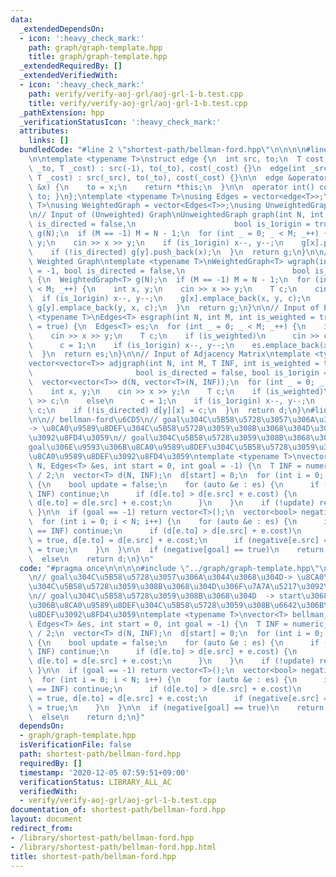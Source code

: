 ```yaml
---
data:
  _extendedDependsOn:
  - icon: ':heavy_check_mark:'
    path: graph/graph-template.hpp
    title: graph/graph-template.hpp
  _extendedRequiredBy: []
  _extendedVerifiedWith:
  - icon: ':heavy_check_mark:'
    path: verify/verify-aoj-grl/aoj-grl-1-b.test.cpp
    title: verify/verify-aoj-grl/aoj-grl-1-b.test.cpp
  _pathExtension: hpp
  _verificationStatusIcon: ':heavy_check_mark:'
  attributes:
    links: []
  bundledCode: "#line 2 \"shortest-path/bellman-ford.hpp\"\n\n\n\n#line 2 \"graph/graph-template.hpp\"\
    \n\ntemplate <typename T>\nstruct edge {\n  int src, to;\n  T cost;\n\n  edge(int\
    \ _to, T _cost) : src(-1), to(_to), cost(_cost) {}\n  edge(int _src, int _to,\
    \ T _cost) : src(_src), to(_to), cost(_cost) {}\n\n  edge &operator=(const int\
    \ &x) {\n    to = x;\n    return *this;\n  }\n\n  operator int() const { return\
    \ to; }\n};\ntemplate <typename T>\nusing Edges = vector<edge<T>>;\ntemplate <typename\
    \ T>\nusing WeightedGraph = vector<Edges<T>>;\nusing UnweightedGraph = vector<vector<int>>;\n\
    \n// Input of (Unweighted) Graph\nUnweightedGraph graph(int N, int M = -1, bool\
    \ is_directed = false,\n                      bool is_1origin = true) {\n  UnweightedGraph\
    \ g(N);\n  if (M == -1) M = N - 1;\n  for (int _ = 0; _ < M; _++) {\n    int x,\
    \ y;\n    cin >> x >> y;\n    if (is_1origin) x--, y--;\n    g[x].push_back(y);\n\
    \    if (!is_directed) g[y].push_back(x);\n  }\n  return g;\n}\n\n// Input of\
    \ Weighted Graph\ntemplate <typename T>\nWeightedGraph<T> wgraph(int N, int M\
    \ = -1, bool is_directed = false,\n                        bool is_1origin = true)\
    \ {\n  WeightedGraph<T> g(N);\n  if (M == -1) M = N - 1;\n  for (int _ = 0; _\
    \ < M; _++) {\n    int x, y;\n    cin >> x >> y;\n    T c;\n    cin >> c;\n  \
    \  if (is_1origin) x--, y--;\n    g[x].emplace_back(x, y, c);\n    if (!is_directed)\
    \ g[y].emplace_back(y, x, c);\n  }\n  return g;\n}\n\n// Input of Edges\ntemplate\
    \ <typename T>\nEdges<T> esgraph(int N, int M, int is_weighted = true, bool is_1origin\
    \ = true) {\n  Edges<T> es;\n  for (int _ = 0; _ < M; _++) {\n    int x, y;\n\
    \    cin >> x >> y;\n    T c;\n    if (is_weighted)\n      cin >> c;\n    else\n\
    \      c = 1;\n    if (is_1origin) x--, y--;\n    es.emplace_back(x, y, c);\n\
    \  }\n  return es;\n}\n\n// Input of Adjacency Matrix\ntemplate <typename T>\n\
    vector<vector<T>> adjgraph(int N, int M, T INF, int is_weighted = true,\n    \
    \                       bool is_directed = false, bool is_1origin = true) {\n\
    \  vector<vector<T>> d(N, vector<T>(N, INF));\n  for (int _ = 0; _ < M; _++) {\n\
    \    int x, y;\n    cin >> x >> y;\n    T c;\n    if (is_weighted)\n      cin\
    \ >> c;\n    else\n      c = 1;\n    if (is_1origin) x--, y--;\n    d[x][y] =\
    \ c;\n    if (!is_directed) d[y][x] = c;\n  }\n  return d;\n}\n#line 6 \"shortest-path/bellman-ford.hpp\"\
    \n\n// bellman-ford\u6CD5\n// goal\u304C\u5B58\u5728\u3057\u306A\u3044\u3068\u304D\
    -> \u8CA0\u9589\u8DEF\u304C\u5B58\u5728\u3059\u308B\u3068\u304D\u306F\u7A7A\u5217\
    \u3092\u8FD4\u3059\n// goal\u304C\u5B58\u5728\u3059\u308B\u3068\u304D  -> start\u3068\
    goal\u306E\u9593\u306B\u8CA0\u9589\u8DEF\u304C\u5B58\u5728\u3059\u308B\u6642\u306B\
    \u8CA0\u9589\u8DEF\u3092\u8FD4\u3059\ntemplate <typename T>\nvector<T> bellman_ford(int\
    \ N, Edges<T> &es, int start = 0, int goal = -1) {\n  T INF = numeric_limits<T>::max()\
    \ / 2;\n  vector<T> d(N, INF);\n  d[start] = 0;\n  for (int i = 0; i < N; i++)\
    \ {\n    bool update = false;\n    for (auto &e : es) {\n      if (d[e.src] ==\
    \ INF) continue;\n      if (d[e.to] > d[e.src] + e.cost) {\n        update = true,\
    \ d[e.to] = d[e.src] + e.cost;\n      }\n    }\n    if (!update) return d;\n \
    \ }\n\n  if (goal == -1) return vector<T>();\n  vector<bool> negative(N, false);\n\
    \  for (int i = 0; i < N; i++) {\n    for (auto &e : es) {\n      if (d[e.src]\
    \ == INF) continue;\n      if (d[e.to] > d[e.src] + e.cost)\n        negative[e.to]\
    \ = true, d[e.to] = d[e.src] + e.cost;\n      if (negative[e.src] == true) negative[e.to]\
    \ = true;\n    }\n  }\n\n  if (negative[goal] == true)\n    return vector<T>();\n\
    \  else\n    return d;\n}\n"
  code: "#pragma once\n\n\n\n#include \"../graph/graph-template.hpp\"\n\n// bellman-ford\u6CD5\
    \n// goal\u304C\u5B58\u5728\u3057\u306A\u3044\u3068\u304D-> \u8CA0\u9589\u8DEF\
    \u304C\u5B58\u5728\u3059\u308B\u3068\u304D\u306F\u7A7A\u5217\u3092\u8FD4\u3059\
    \n// goal\u304C\u5B58\u5728\u3059\u308B\u3068\u304D  -> start\u3068goal\u306E\u9593\
    \u306B\u8CA0\u9589\u8DEF\u304C\u5B58\u5728\u3059\u308B\u6642\u306B\u8CA0\u9589\
    \u8DEF\u3092\u8FD4\u3059\ntemplate <typename T>\nvector<T> bellman_ford(int N,\
    \ Edges<T> &es, int start = 0, int goal = -1) {\n  T INF = numeric_limits<T>::max()\
    \ / 2;\n  vector<T> d(N, INF);\n  d[start] = 0;\n  for (int i = 0; i < N; i++)\
    \ {\n    bool update = false;\n    for (auto &e : es) {\n      if (d[e.src] ==\
    \ INF) continue;\n      if (d[e.to] > d[e.src] + e.cost) {\n        update = true,\
    \ d[e.to] = d[e.src] + e.cost;\n      }\n    }\n    if (!update) return d;\n \
    \ }\n\n  if (goal == -1) return vector<T>();\n  vector<bool> negative(N, false);\n\
    \  for (int i = 0; i < N; i++) {\n    for (auto &e : es) {\n      if (d[e.src]\
    \ == INF) continue;\n      if (d[e.to] > d[e.src] + e.cost)\n        negative[e.to]\
    \ = true, d[e.to] = d[e.src] + e.cost;\n      if (negative[e.src] == true) negative[e.to]\
    \ = true;\n    }\n  }\n\n  if (negative[goal] == true)\n    return vector<T>();\n\
    \  else\n    return d;\n}"
  dependsOn:
  - graph/graph-template.hpp
  isVerificationFile: false
  path: shortest-path/bellman-ford.hpp
  requiredBy: []
  timestamp: '2020-12-05 07:59:51+09:00'
  verificationStatus: LIBRARY_ALL_AC
  verifiedWith:
  - verify/verify-aoj-grl/aoj-grl-1-b.test.cpp
documentation_of: shortest-path/bellman-ford.hpp
layout: document
redirect_from:
- /library/shortest-path/bellman-ford.hpp
- /library/shortest-path/bellman-ford.hpp.html
title: shortest-path/bellman-ford.hpp
---
```

